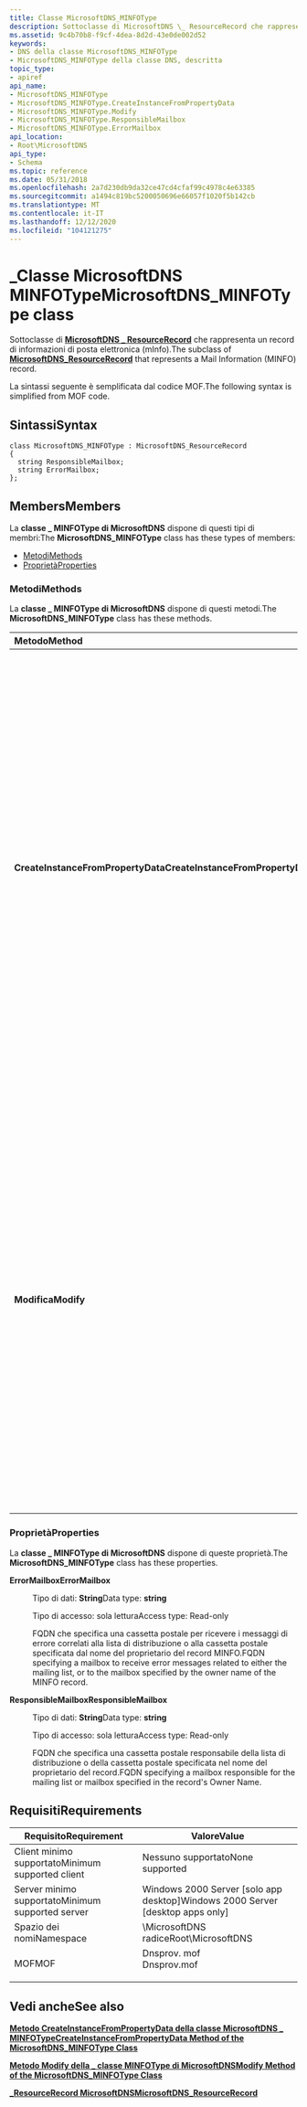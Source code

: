 ```yaml
---
title: Classe MicrosoftDNS_MINFOType
description: Sottoclasse di MicrosoftDNS \_ ResourceRecord che rappresenta un record di informazioni di posta elettronica (mInfo).
ms.assetid: 9c4b70b8-f9cf-4dea-8d2d-43e0de002d52
keywords:
- DNS della classe MicrosoftDNS_MINFOType
- MicrosoftDNS_MINFOType della classe DNS, descritta
topic_type:
- apiref
api_name:
- MicrosoftDNS_MINFOType
- MicrosoftDNS_MINFOType.CreateInstanceFromPropertyData
- MicrosoftDNS_MINFOType.Modify
- MicrosoftDNS_MINFOType.ResponsibleMailbox
- MicrosoftDNS_MINFOType.ErrorMailbox
api_location:
- Root\MicrosoftDNS
api_type:
- Schema
ms.topic: reference
ms.date: 05/31/2018
ms.openlocfilehash: 2a7d230db9da32ce47cd4cfaf99c4978c4e63385
ms.sourcegitcommit: a1494c819bc5200050696e66057f1020f5b142cb
ms.translationtype: MT
ms.contentlocale: it-IT
ms.lasthandoff: 12/12/2020
ms.locfileid: "104121275"
---
```

# <a name="microsoftdns_minfotype-class"></a><span data-ttu-id="b69bc-105">\_Classe MicrosoftDNS MINFOType</span><span class="sxs-lookup"><span data-stu-id="b69bc-105">MicrosoftDNS\_MINFOType class</span></span>

<span data-ttu-id="b69bc-106">Sottoclasse di [**MicrosoftDNS \_ ResourceRecord**](microsoftdns-resourcerecord.md) che rappresenta un record di informazioni di posta elettronica (mInfo).</span><span class="sxs-lookup"><span data-stu-id="b69bc-106">The subclass of [**MicrosoftDNS\_ResourceRecord**](microsoftdns-resourcerecord.md) that represents a Mail Information (MINFO) record.</span></span>

<span data-ttu-id="b69bc-107">La sintassi seguente è semplificata dal codice MOF.</span><span class="sxs-lookup"><span data-stu-id="b69bc-107">The following syntax is simplified from MOF code.</span></span>

## <a name="syntax"></a><span data-ttu-id="b69bc-108">Sintassi</span><span class="sxs-lookup"><span data-stu-id="b69bc-108">Syntax</span></span>

``` syntax
class MicrosoftDNS_MINFOType : MicrosoftDNS_ResourceRecord
{
  string ResponsibleMailbox;
  string ErrorMailbox;
};
```

## <a name="members"></a><span data-ttu-id="b69bc-109">Members</span><span class="sxs-lookup"><span data-stu-id="b69bc-109">Members</span></span>

<span data-ttu-id="b69bc-110">La **classe \_ MINFOType di MicrosoftDNS** dispone di questi tipi di membri:</span><span class="sxs-lookup"><span data-stu-id="b69bc-110">The **MicrosoftDNS\_MINFOType** class has these types of members:</span></span>

-   [<span data-ttu-id="b69bc-111">Metodi</span><span class="sxs-lookup"><span data-stu-id="b69bc-111">Methods</span></span>](#methods)
-   [<span data-ttu-id="b69bc-112">Proprietà</span><span class="sxs-lookup"><span data-stu-id="b69bc-112">Properties</span></span>](#properties)

### <a name="methods"></a><span data-ttu-id="b69bc-113">Metodi</span><span class="sxs-lookup"><span data-stu-id="b69bc-113">Methods</span></span>

<span data-ttu-id="b69bc-114">La **classe \_ MINFOType di MicrosoftDNS** dispone di questi metodi.</span><span class="sxs-lookup"><span data-stu-id="b69bc-114">The **MicrosoftDNS\_MINFOType** class has these methods.</span></span>



| <span data-ttu-id="b69bc-115">Metodo</span><span class="sxs-lookup"><span data-stu-id="b69bc-115">Method</span></span>                             | <span data-ttu-id="b69bc-116">Descrizione</span><span class="sxs-lookup"><span data-stu-id="b69bc-116">Description</span></span>                                                                                                                                                                                                                                                                                                                                                                   |
|:-----------------------------------|:------------------------------------------------------------------------------------------------------------------------------------------------------------------------------------------------------------------------------------------------------------------------------------------------------------------------------------------------------------------------------|
| <span data-ttu-id="b69bc-117">**CreateInstanceFromPropertyData**</span><span class="sxs-lookup"><span data-stu-id="b69bc-117">**CreateInstanceFromPropertyData**</span></span> | <span data-ttu-id="b69bc-118">Crea un'istanza di un tipo MINFO di RR in base ai dati nei parametri di input del metodo, ovvero il nome del server DNS del record, il nome del contenitore, il nome del proprietario dell'elenco o della casella di posta elettronica, la classe (impostazione predefinita = IN), il valore time-to-Live e le cassette postali di errore e responsabile.</span><span class="sxs-lookup"><span data-stu-id="b69bc-118">Instantiates an MINFO Type of RR based on the data in the method's input parameters: the record's DNS Server Name, Container Name, Owner Name of the mail list/box, class (default = IN), time-to-live value and the responsible and error mailboxes.</span></span> <span data-ttu-id="b69bc-119">Restituisce un riferimento al nuovo oggetto come parametro di output.</span><span class="sxs-lookup"><span data-stu-id="b69bc-119">It returns a reference to the new object as an output parameter.</span></span> <br/> <span data-ttu-id="b69bc-120">Qualificatori: implementata, statica</span><span class="sxs-lookup"><span data-stu-id="b69bc-120">Qualifiers: Implemented, static</span></span><br/> |
| <span data-ttu-id="b69bc-121">**Modifica**</span><span class="sxs-lookup"><span data-stu-id="b69bc-121">**Modify**</span></span>                         | <span data-ttu-id="b69bc-122">Questo metodo aggiorna la cassetta postale del valore TTL, della cassetta postale responsabile e dell'errore ai valori specificati come parametri di input di questo metodo.</span><span class="sxs-lookup"><span data-stu-id="b69bc-122">This method updates the TTL, Responsible Mailbox, and Error Mailbox to the values specified as the input parameters of this method.</span></span> <span data-ttu-id="b69bc-123">Se non viene specificato un nuovo valore per un parametro, il valore corrente per il parametro non viene modificato.</span><span class="sxs-lookup"><span data-stu-id="b69bc-123">If a new value for a parameter is not specified, then the current value for the parameter is not changed.</span></span> <span data-ttu-id="b69bc-124">Il metodo restituisce un riferimento all'oggetto modificato come parametro di output.</span><span class="sxs-lookup"><span data-stu-id="b69bc-124">The method returns a reference to the modified object as an output parameter.</span></span> <br/> <span data-ttu-id="b69bc-125">Qualificatori: implementato</span><span class="sxs-lookup"><span data-stu-id="b69bc-125">Qualifiers: Implemented</span></span><br/>    |



 

### <a name="properties"></a><span data-ttu-id="b69bc-126">Proprietà</span><span class="sxs-lookup"><span data-stu-id="b69bc-126">Properties</span></span>

<span data-ttu-id="b69bc-127">La **classe \_ MINFOType di MicrosoftDNS** dispone di queste proprietà.</span><span class="sxs-lookup"><span data-stu-id="b69bc-127">The **MicrosoftDNS\_MINFOType** class has these properties.</span></span>

<dl> <dt>

<span data-ttu-id="b69bc-128">**ErrorMailbox**</span><span class="sxs-lookup"><span data-stu-id="b69bc-128">**ErrorMailbox**</span></span>
</dt> <dd> <dl> <dt>

<span data-ttu-id="b69bc-129">Tipo di dati: **String**</span><span class="sxs-lookup"><span data-stu-id="b69bc-129">Data type: **string**</span></span>
</dt> <dt>

<span data-ttu-id="b69bc-130">Tipo di accesso: sola lettura</span><span class="sxs-lookup"><span data-stu-id="b69bc-130">Access type: Read-only</span></span>
</dt> </dl>

<span data-ttu-id="b69bc-131">FQDN che specifica una cassetta postale per ricevere i messaggi di errore correlati alla lista di distribuzione o alla cassetta postale specificata dal nome del proprietario del record MINFO.</span><span class="sxs-lookup"><span data-stu-id="b69bc-131">FQDN specifying a mailbox to receive error messages related to either the mailing list, or to the mailbox specified by the owner name of the MINFO record.</span></span>

</dd> <dt>

<span data-ttu-id="b69bc-132">**ResponsibleMailbox**</span><span class="sxs-lookup"><span data-stu-id="b69bc-132">**ResponsibleMailbox**</span></span>
</dt> <dd> <dl> <dt>

<span data-ttu-id="b69bc-133">Tipo di dati: **String**</span><span class="sxs-lookup"><span data-stu-id="b69bc-133">Data type: **string**</span></span>
</dt> <dt>

<span data-ttu-id="b69bc-134">Tipo di accesso: sola lettura</span><span class="sxs-lookup"><span data-stu-id="b69bc-134">Access type: Read-only</span></span>
</dt> </dl>

<span data-ttu-id="b69bc-135">FQDN che specifica una cassetta postale responsabile della lista di distribuzione o della cassetta postale specificata nel nome del proprietario del record.</span><span class="sxs-lookup"><span data-stu-id="b69bc-135">FQDN specifying a mailbox responsible for the mailing list or mailbox specified in the record's Owner Name.</span></span>

</dd> </dl>

## <a name="requirements"></a><span data-ttu-id="b69bc-136">Requisiti</span><span class="sxs-lookup"><span data-stu-id="b69bc-136">Requirements</span></span>



| <span data-ttu-id="b69bc-137">Requisito</span><span class="sxs-lookup"><span data-stu-id="b69bc-137">Requirement</span></span> | <span data-ttu-id="b69bc-138">Valore</span><span class="sxs-lookup"><span data-stu-id="b69bc-138">Value</span></span> |
|-------------------------------------|----------------------------------------------------------------------------------------|
| <span data-ttu-id="b69bc-139">Client minimo supportato</span><span class="sxs-lookup"><span data-stu-id="b69bc-139">Minimum supported client</span></span><br/> | <span data-ttu-id="b69bc-140">Nessuno supportato</span><span class="sxs-lookup"><span data-stu-id="b69bc-140">None supported</span></span><br/>                                                              |
| <span data-ttu-id="b69bc-141">Server minimo supportato</span><span class="sxs-lookup"><span data-stu-id="b69bc-141">Minimum supported server</span></span><br/> | <span data-ttu-id="b69bc-142">Windows 2000 Server \[solo app desktop\]</span><span class="sxs-lookup"><span data-stu-id="b69bc-142">Windows 2000 Server \[desktop apps only\]</span></span><br/>                                   |
| <span data-ttu-id="b69bc-143">Spazio dei nomi</span><span class="sxs-lookup"><span data-stu-id="b69bc-143">Namespace</span></span><br/>                | <span data-ttu-id="b69bc-144">\\MicrosoftDNS radice</span><span class="sxs-lookup"><span data-stu-id="b69bc-144">Root\\MicrosoftDNS</span></span><br/>                                                          |
| <span data-ttu-id="b69bc-145">MOF</span><span class="sxs-lookup"><span data-stu-id="b69bc-145">MOF</span></span><br/>                      | <dl> <span data-ttu-id="b69bc-146"><dt>Dnsprov. mof</dt></span><span class="sxs-lookup"><span data-stu-id="b69bc-146"><dt>Dnsprov.mof</dt></span></span> </dl> |



## <a name="see-also"></a><span data-ttu-id="b69bc-147">Vedi anche</span><span class="sxs-lookup"><span data-stu-id="b69bc-147">See also</span></span>

<dl> <dt>

[<span data-ttu-id="b69bc-148">**Metodo CreateInstanceFromPropertyData della classe MicrosoftDNS \_ MINFOType**</span><span class="sxs-lookup"><span data-stu-id="b69bc-148">**CreateInstanceFromPropertyData Method of the MicrosoftDNS\_MINFOType Class**</span></span>](microsoftdns-minfotype-createinstancefrompropertydata.md)
</dt> <dt>

[<span data-ttu-id="b69bc-149">**Metodo Modify della \_ classe MINFOType di MicrosoftDNS**</span><span class="sxs-lookup"><span data-stu-id="b69bc-149">**Modify Method of the MicrosoftDNS\_MINFOType Class**</span></span>](microsoftdns-minfotype-modify.md)
</dt> <dt>

[<span data-ttu-id="b69bc-150">**\_ResourceRecord MicrosoftDNS**</span><span class="sxs-lookup"><span data-stu-id="b69bc-150">**MicrosoftDNS\_ResourceRecord**</span></span>](microsoftdns-resourcerecord.md)
</dt> </dl>

 

 





